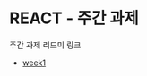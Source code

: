 # REACT - 주간 과제

주간 과제 리드미 링크

- [week1](https://github.com/lin0211/react-hw/tree/main/src/weeks/week1)
